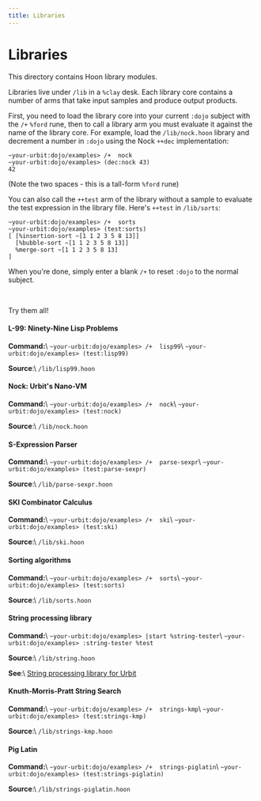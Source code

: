 ```yaml
---
title: Libraries
---
```


# Libraries

This directory contains Hoon library modules.

Libraries live under `/lib` in a `%clay` desk. Each library core contains a
number of arms that take input samples and produce output products.

First, you need to load the library core into your current `:dojo` subject with
the `/+` `%ford` rune, then to call a library arm you must evaluate it against
the name of the library core. For example, load the `/lib/nock.hoon` library and
decrement a number in `:dojo` using the Nock `++dec` implementation:

    ~your-urbit:dojo/examples> /+  nock
    ~your-urbit:dojo/examples> (dec:nock 43)
    42

(Note the two spaces - this is a tall-form `%ford` rune)

You can also call the `++test` arm of the library without a sample to evaluate
the test expression in the library file. Here's `++test` in `/lib/sorts`:

    ~your-urbit:dojo/examples> /+  sorts
    ~your-urbit:dojo/examples> (test:sorts)
    [ [%insertion-sort ~[1 1 2 3 5 8 13]]
      [%bubble-sort ~[1 1 2 3 5 8 13]]
      %merge-sort ~[1 1 2 3 5 8 13]
    ]

When you're done, simply enter a blank `/+` to reset `:dojo` to the normal
subject.

<br />

Try them all!

#### L-99: Ninety-Nine Lisp Problems

**Command:**\\ `~your-urbit:dojo/examples> /+  lisp99`\\
`~your-urbit:dojo/examples> (test:lisp99)`

**Source**:\\ `/lib/lisp99.hoon`

#### Nock: Urbit's Nano-VM

**Command:**\\ `~your-urbit:dojo/examples> /+  nock`\\
`~your-urbit:dojo/examples> (test:nock)`

**Source**:\\ `/lib/nock.hoon`

#### S-Expression Parser

**Command:**\\ `~your-urbit:dojo/examples> /+  parse-sexpr`\\
`~your-urbit:dojo/examples> (test:parse-sexpr)`

**Source**:\\ `/lib/parse-sexpr.hoon`

#### SKI Combinator Calculus

**Command:**\\ `~your-urbit:dojo/examples> /+  ski`\\
`~your-urbit:dojo/examples> (test:ski)`

**Source**:\\ `/lib/ski.hoon`

#### Sorting algorithms

**Command:**\\ `~your-urbit:dojo/examples> /+  sorts`\\
`~your-urbit:dojo/examples> (test:sorts)`

**Source**:\\ `/lib/sorts.hoon`

#### String processing library

**Command:**\\ `~your-urbit:dojo/examples> |start %string-tester`\\
`~your-urbit:dojo/examples> :string-tester %test`

**Source**:\\ `/lib/string.hoon`

**See**:\\ [String processing library for
Urbit](https://github.com/Fang-/urbit-string)

#### Knuth-Morris-Pratt String Search

**Command:**\\ `~your-urbit:dojo/examples> /+  strings-kmp`\\
`~your-urbit:dojo/examples> (test:strings-kmp)`

**Source**:\\ `/lib/strings-kmp.hoon`

#### Pig Latin

**Command:**\\ `~your-urbit:dojo/examples> /+  strings-piglatin`\\
`~your-urbit:dojo/examples> (test:strings-piglatin)`

**Source**:\\ `/lib/strings-piglatin.hoon`
